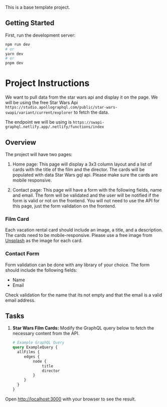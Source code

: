 This is a base template project.

## Getting Started

First, run the development server:

```bash
npm run dev
# or
yarn dev
# or
pnpm dev
```

# Project Instructions

We want to pull data from the star wars api and display it on the page. We will be using the free Star Wars Api `https://studio.apollographql.com/public/star-wars-swapi/variant/current/explorer` to fetch the data.

The endpoint we will be using is `https://swapi-graphql.netlify.app/.netlify/functions/index`


## Overview

The project will have two pages:

1. Home page: This page will display a 3x3 column layout and a list of cards with the title of the film and the director. The cards will be populated with data Star Wars gql api. Please make sure the cards are mobile responsive.

2. Contact page: This page will have a form with the following fields, name and email. The form will be validated and the user will be notified if the form is valid or not on the frontend. You will not need to use the API for this page, just the form validation on the frontend.

### Film Card

Each vacation rental card should include an image, a title, and a description. The cards need to be mobile-responsive. Please use a free image from [Unsplash](https://unsplash.com/) as the image for each card.

### Contact Form

Form validation can be done with any library of your choice. The form should include the following fields:

- Name
- Email

Check validation for the name that its not empty and that the email is a valid email address.

## Tasks

1. **Star Wars Film Cards:** Modify the GraphQL query below to fetch the necessary content from the API.

   ```graphql
   # Example GraphQL Query
   query ExampleQuery {
     allFilms {
        edges {
            node {
                title
                director
            }
        }
     }
   }
    ```

Open [http://localhost:3000](http://localhost:3000) with your browser to see the result.
